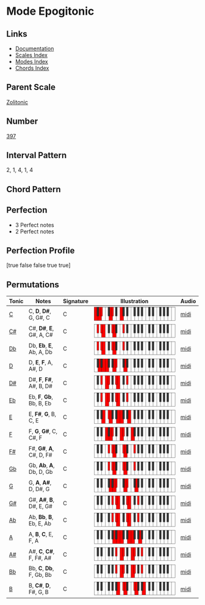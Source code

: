 # Mode Epogitonic

## Links

- [Documentation](index.md)
- [Scales Index](Scales.md)
- [Modes Index](Modes.md)
- [Chords Index](Chords.md)

## Parent Scale

[Zolitonic](ScaleZolitonic.md)

## Number

[397](https://ianring.com/musictheory/scales/397)

## Interval Pattern

2, 1, 4, 1, 4

## Chord Pattern



## Perfection

- 3 Perfect notes
- 2 Perfect notes

## Perfection Profile

[true false false true true]

## Permutations

| Tonic | Notes | Signature | Illustration | Audio |
|-------|-------|-----------|--------------|-------|
| [C](ModeCNaturalEpogitonic.md) | C, **D**, **D#**, G, G#, C | C | ![CNaturalEpogitonic](ModeCNaturalEpogitonic.png) | [midi](https://github.com/edipermadi/music/blob/main/docs/ModeCNaturalEpogitonic.mid?raw=true) |
| [C#](ModeCSharpEpogitonic.md) | C#, **D#**, **E**, G#, A, C# | C | ![CSharpEpogitonic](ModeCSharpEpogitonic.png) | [midi](https://github.com/edipermadi/music/blob/main/docs/ModeCSharpEpogitonic.mid?raw=true) |
| [Db](ModeDFlatEpogitonic.md) | Db, **Eb**, **E**, Ab, A, Db | C | ![DFlatEpogitonic](ModeDFlatEpogitonic.png) | [midi](https://github.com/edipermadi/music/blob/main/docs/ModeDFlatEpogitonic.mid?raw=true) |
| [D](ModeDNaturalEpogitonic.md) | D, **E**, **F**, A, A#, D | C | ![DNaturalEpogitonic](ModeDNaturalEpogitonic.png) | [midi](https://github.com/edipermadi/music/blob/main/docs/ModeDNaturalEpogitonic.mid?raw=true) |
| [D#](ModeDSharpEpogitonic.md) | D#, **F**, **F#**, A#, B, D# | C | ![DSharpEpogitonic](ModeDSharpEpogitonic.png) | [midi](https://github.com/edipermadi/music/blob/main/docs/ModeDSharpEpogitonic.mid?raw=true) |
| [Eb](ModeEFlatEpogitonic.md) | Eb, **F**, **Gb**, Bb, B, Eb | C | ![EFlatEpogitonic](ModeEFlatEpogitonic.png) | [midi](https://github.com/edipermadi/music/blob/main/docs/ModeEFlatEpogitonic.mid?raw=true) |
| [E](ModeENaturalEpogitonic.md) | E, **F#**, **G**, B, C, E | C | ![ENaturalEpogitonic](ModeENaturalEpogitonic.png) | [midi](https://github.com/edipermadi/music/blob/main/docs/ModeENaturalEpogitonic.mid?raw=true) |
| [F](ModeFNaturalEpogitonic.md) | F, **G**, **G#**, C, C#, F | C | ![FNaturalEpogitonic](ModeFNaturalEpogitonic.png) | [midi](https://github.com/edipermadi/music/blob/main/docs/ModeFNaturalEpogitonic.mid?raw=true) |
| [F#](ModeFSharpEpogitonic.md) | F#, **G#**, **A**, C#, D, F# | C | ![FSharpEpogitonic](ModeFSharpEpogitonic.png) | [midi](https://github.com/edipermadi/music/blob/main/docs/ModeFSharpEpogitonic.mid?raw=true) |
| [Gb](ModeGFlatEpogitonic.md) | Gb, **Ab**, **A**, Db, D, Gb | C | ![GFlatEpogitonic](ModeGFlatEpogitonic.png) | [midi](https://github.com/edipermadi/music/blob/main/docs/ModeGFlatEpogitonic.mid?raw=true) |
| [G](ModeGNaturalEpogitonic.md) | G, **A**, **A#**, D, D#, G | C | ![GNaturalEpogitonic](ModeGNaturalEpogitonic.png) | [midi](https://github.com/edipermadi/music/blob/main/docs/ModeGNaturalEpogitonic.mid?raw=true) |
| [G#](ModeGSharpEpogitonic.md) | G#, **A#**, **B**, D#, E, G# | C | ![GSharpEpogitonic](ModeGSharpEpogitonic.png) | [midi](https://github.com/edipermadi/music/blob/main/docs/ModeGSharpEpogitonic.mid?raw=true) |
| [Ab](ModeAFlatEpogitonic.md) | Ab, **Bb**, **B**, Eb, E, Ab | C | ![AFlatEpogitonic](ModeAFlatEpogitonic.png) | [midi](https://github.com/edipermadi/music/blob/main/docs/ModeAFlatEpogitonic.mid?raw=true) |
| [A](ModeANaturalEpogitonic.md) | A, **B**, **C**, E, F, A | C | ![ANaturalEpogitonic](ModeANaturalEpogitonic.png) | [midi](https://github.com/edipermadi/music/blob/main/docs/ModeANaturalEpogitonic.mid?raw=true) |
| [A#](ModeASharpEpogitonic.md) | A#, **C**, **C#**, F, F#, A# | C | ![ASharpEpogitonic](ModeASharpEpogitonic.png) | [midi](https://github.com/edipermadi/music/blob/main/docs/ModeASharpEpogitonic.mid?raw=true) |
| [Bb](ModeBFlatEpogitonic.md) | Bb, **C**, **Db**, F, Gb, Bb | C | ![BFlatEpogitonic](ModeBFlatEpogitonic.png) | [midi](https://github.com/edipermadi/music/blob/main/docs/ModeBFlatEpogitonic.mid?raw=true) |
| [B](ModeBNaturalEpogitonic.md) | B, **C#**, **D**, F#, G, B | C | ![BNaturalEpogitonic](ModeBNaturalEpogitonic.png) | [midi](https://github.com/edipermadi/music/blob/main/docs/ModeBNaturalEpogitonic.mid?raw=true) |
